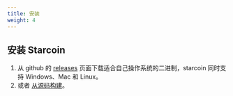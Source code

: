 ```yaml
---
title: 安装
weight: 4
---
```


## 安装 Starcoin

1. 从 github 的 [releases](https://github.com/starcoinorg/starcoin/releases) 页面下载适合自己操作系统的二进制，starcoin 同时支持 Windows、Mac 和 Linux。
2. 或者 [从源码构建](./build)。
